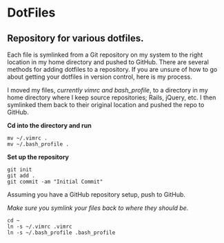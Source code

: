 # DotFiles

## Repository for various dotfiles.

Each file is symlinked from a Git repository on my system to the right location in my home directory and pushed to GitHub. There are several methods for adding dotfiles to a repository. If you are unsure of how to go about getting your dotfiles in version control, here is my process.

I moved my files, *currently vimrc and bash_profile*, to a directory in my home directory where I keep source repositories; Rails, jQuery, etc. I then symlinked them back to their original location and pushed the repo to GitHub.


**Cd into the directory and run**

    mv ~/.vimrc .
    mv ~/.bash_profile .

**Set up the repository**

    git init
    git add .
    git commit -am "Initial Commit"

Assuming you have a GitHub repository setup, push to GitHub.

*Make sure you symlink your files back to where they should be.*

    cd ~
    ln -s ~/.vimrc .vimrc
    ln -s ~/.bash_profile .bash_profile
